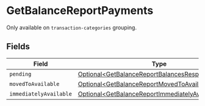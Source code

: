 # GetBalanceReportPayments

Only available on `transaction-categories` grouping.


## Fields

| Field                                                                                                                    | Type                                                                                                                     | Required                                                                                                                 | Description                                                                                                              |
| ------------------------------------------------------------------------------------------------------------------------ | ------------------------------------------------------------------------------------------------------------------------ | ------------------------------------------------------------------------------------------------------------------------ | ------------------------------------------------------------------------------------------------------------------------ |
| `pending`                                                                                                                | [Optional\<GetBalanceReportBalancesResponsePending>](../../models/operations/GetBalanceReportBalancesResponsePending.md) | :heavy_minus_sign:                                                                                                       | N/A                                                                                                                      |
| `movedToAvailable`                                                                                                       | [Optional\<GetBalanceReportMovedToAvailable>](../../models/operations/GetBalanceReportMovedToAvailable.md)               | :heavy_minus_sign:                                                                                                       | N/A                                                                                                                      |
| `immediatelyAvailable`                                                                                                   | [Optional\<GetBalanceReportImmediatelyAvailable>](../../models/operations/GetBalanceReportImmediatelyAvailable.md)       | :heavy_minus_sign:                                                                                                       | N/A                                                                                                                      |